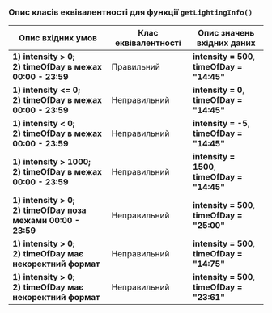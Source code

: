 ### Опис класів еквівалентності для функції `getLightingInfo()`

| Опис вхідних умов                                        | Клас еквівалентності  | Опис значень вхідних даних          |
|---------------------------------------------------------|----------------------|------------------------------------|
| **1) intensity > 0;<br> 2) timeOfDay в межах 00:00 - 23:59** | Правильний           | **intensity = 500**,<br> **timeOfDay = "14:45"**  |
| **1) intensity <= 0;<br> 2) timeOfDay в межах 00:00 - 23:59**| Неправильний         | **intensity = 0**,<br> **timeOfDay = "14:45"**      |
| **1) intensity < 0;<br> 2) timeOfDay в межах 00:00 - 23:59** | Неправильний         | **intensity = -5**,<br> **timeOfDay = "14:45"**     |
| **1) intensity > 1000;<br> 2) timeOfDay в межах 00:00 - 23:59** | Неправильний         | **intensity = 1500**,<br> **timeOfDay = "14:45"**    |
| **1) intensity > 0;<br> 2) timeOfDay поза межами 00:00 - 23:59** | Неправильний         | **intensity = 500**,<br> **timeOfDay = "25:00"**     |
| **1) intensity > 0;<br> 2) timeOfDay має некоректний формат** | Неправильний         | **intensity = 500**,<br> **timeOfDay = "14:75"**     |
| **1) intensity > 0;<br> 2) timeOfDay має некоректний формат** | Неправильний         | **intensity = 500**,<br> **timeOfDay = "23:61"**     |
